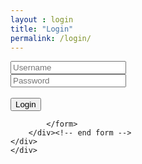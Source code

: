 ```yaml
---
layout : login
title: "Login"
permalink: /login/
---
```

<dl>    
  <div class="container">
    <div class="row">
        <div class="col-xs-12">
            <div class="logo_login"></div>
        </div>
    </div>
    <div class="row">
        <div class="col-xs-12">
            <form name="login" class="form-signin">
		    <div class="login">
				<input type="text" class="form-control" placeholder="Username" name="userid">
                <br>
				<input type="password" class="form-control" placeholder="Password" name="pswrd">
                <br><br>
				<input type="button" class="btn btn-default btn-block btn-custom font" onclick="check(this.form)" value="Login"/>
                <br>
		    </div>



            </form>
        </div><!-- end form -->
    </div>
    </div>
</div>

<script language="javascript">
function check(form)
{
 
 if(form.userid.value == "admin" && form.pswrd.value == "student")
  {
    window.open('/home/')
  }
 else
 {
   alert("Invalid Login!")
  }
}
</script>

</dl>